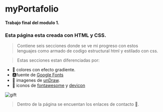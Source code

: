 # myPortafolio


#### Trabajo final del modulo 1.


### Esta página esta creada con HTML y CSS.

> Contiene seis secciones donde se ve mi progreso con estos lenguajes como armado de codigo estructural html y estilado con css.

> Estas secciones estan diferenciadas por:

- 🎏 colores con efecto gradiente.
- 🅰fuente de [Google Fonts](https://fonts.google.com/)
- 🎴 imagenes de [unDraw](https://undraw.co/illustrations).
- 🙂 iconos de [fontawesome](https://fontawesome.com/start) y [devicon](https://devicon.dev/)

![gift](https://media.giphy.com/media/L1R1tvI9svkIWwpVYr/giphy.gif)

> Dentro de la página se encuentan los enlaces de contacto 📧.